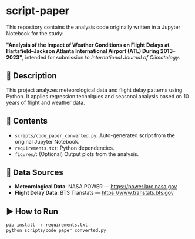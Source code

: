 # script-paper

This repository contains the analysis code originally written in a Jupyter Notebook for the study:

**"Analysis of the Impact of Weather Conditions on Flight Delays at Hartsfield–Jackson Atlanta International Airport (ATL) During 2013–2023"**, intended for submission to *International Journal of Climatology*.

## 📄 Description

This project analyzes meteorological data and flight delay patterns using Python. It applies regression techniques and seasonal analysis based on 10 years of flight and weather data.

## 📁 Contents

- `scripts/code_paper_converted.py`: Auto-generated script from the original Jupyter Notebook.
- `requirements.txt`: Python dependencies.
- `figures/`: (Optional) Output plots from the analysis.

## 🔗 Data Sources

- **Meteorological Data**: NASA POWER — https://power.larc.nasa.gov  
- **Flight Delay Data**: BTS Transtats — https://www.transtats.bts.gov

## ▶️ How to Run

```bash
pip install -r requirements.txt
python scripts/code_paper_converted.py
